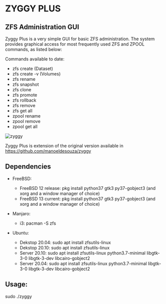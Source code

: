 # ZYGGY PLUS
## ZFS Administration GUI


Zyggy Plus is a very simple GUI for basic ZFS administration. The system provides graphical access for most frequently 
used ZFS and ZPOOL commands, as listed below:

Commands available to date:
 - zfs create (Dataset)
 - zfs create -v (Volumes)
 - zfs rename
 - zfs snapshot
 - zfs clone
 - zfs promote
 - zfs rollback
 - zfs remove
 - zfs get all
 - zpool rename
 - zpool remove
 - zpool get all


![zyggy](https://github.com/marek-g/zyggy-plus/blob/master/screenshot/zyggy.png)


Zyggy Plus is extension of the original version available in
https://github.com/manoeldesouza/zyggy


## Dependencies

 - FreeBSD: 
    - FreeBSD 12 release: pkg install python37 gtk3 py37-gobject3 (and xorg and a window manager of choice)
    - FreeBSD 13 current: pkg install python37 gtk3 py37-gobject3 (and xorg and a window manager of choice)
  
 - Manjaro: 
   - i3: pacman -S zfs
   
 - Ubuntu:
   - Dekstop 20.04: sudo apt install zfsutils-linux
   - Dekstop 20.10: sudo apt install zfsutils-linux
   - Server 20.10: sudo apt install zfsutils-linux python3.7-minimal libgtk-3-0 libgtk-3-dev libcairo-gobject2
   - Server 20.04: sudo apt install zfsutils-linux python3.7-minimal libgtk-3-0 libgtk-3-dev libcairo-gobject2


## Usage:

 sudo ./zyggy
